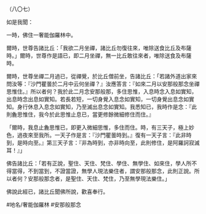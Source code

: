 （八〇七）

如是我聞：

一時，佛住一奢能伽羅林中。

爾時，世尊告諸比丘：「我欲二月坐禪，諸比丘勿復往來，唯除送食比丘及布薩時。」爾時，世尊作是語已，即二月坐禪，無一比丘敢往來者，唯除送食及布薩時。

爾時，世尊坐禪二月過已，從禪覺，於比丘僧前坐，告諸比丘：「若諸外道出家來問汝等：『沙門瞿曇於二月中云何坐禪？』汝應答言：『如來二月以安那般那念坐禪思惟住。』所以者何？我於此二月念安那般那，多住思惟，入息時念入息如實知，出息時念出息如實知。若長若短，一切身覺入息念如實知，一切身覺出息念如實知。身行休息入息念如實知，乃至滅出息念如實知。我悉知已，我時作是念：『此則麁思惟住，我今於此思惟止息已，當更修餘微細修住而住。』

「爾時，我息止麁思惟已，即更入微細思惟，多住而住。時，有三天子，極上妙色，過夜來至我所。一天子作是言：『沙門瞿曇時到。』復有一天子言：『此非時到，是時向至。』第三天子言：『非為時到，亦非時向至，此則修住，是阿羅訶寂滅耳！』」

佛告諸比丘：「若有正說，聖住、天住、梵住、學住、無學住、如來住，學人所不得當得，不到當到，不證當證，無學人現法樂住者，謂安那般那念，此則正說。所以者何？安那般那念者，是聖住、天住、梵住，乃至無學現法樂住。」

佛說此經已，諸比丘聞佛所說，歡喜奉行。

#地名/奢能伽羅林
#安那般那念
